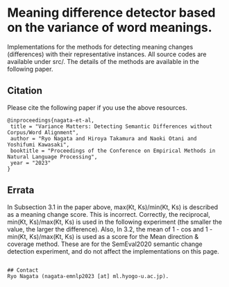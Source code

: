 # Meaning difference detector based on the variance of word meanings.
Implementations for the methods for detecting meaning changes (differences) with their representative instances. All source codes are available under src/. The details of the methods are available in the following paper.

## Citation
Please cite the following paper if you use the above resources.  
```
@inproceedings{nagata-et-al,   
 title = "Variance Matters: Detecting Semantic Differences without Corpus/Word Alignment",  
 author = "Ryo Nagata and Hiroya Takamura and Naoki Otani and Yoshifumi Kawasaki",  
 booktitle = "Proceedings of the Conference on Empirical Methods in Natural Language Processing",  
 year = "2023"
}  
```
## Errata
In Subsection 3.1 in the paper above, max(Kt, Ks)/min(Kt, Ks) is described as a meaning change score. This is incorrect. Correctly, the reciprocal, min(Kt, Ks)/max(Kt, Ks) is used in the following experiment (the smaller the value, the larger the difference). Also, In 3.2, the mean of 1 - cos and 1 - min(Kt, Ks)/max(Kt, Ks) is used as a score for the Mean direction & coverage method. These are for the SemEval2020 semantic change detection experiment, and do not affect the implementations on this page.

```

## Contact
Ryo Nagata (nagata-emnlp2023 [at] ml.hyogo-u.ac.jp).

